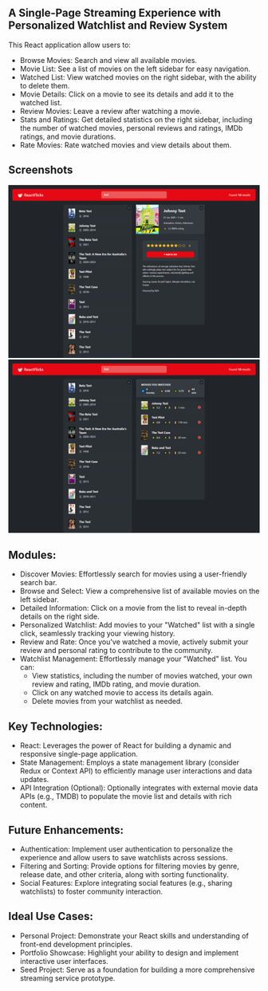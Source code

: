 ## A Single-Page Streaming Experience with Personalized Watchlist and Review System

This React application allow users to:
- Browse Movies: Search and view all available movies.
- Movie List: See a list of movies on the left sidebar for easy navigation.
- Watched List: View watched movies on the right sidebar, with the ability to delete them.
- Movie Details: Click on a movie to see its details and add it to the watched list.
- Review Movies: Leave a review after watching a movie.
- Stats and Ratings: Get detailed statistics on the right sidebar, including the number of watched movies, personal reviews and ratings, IMDb ratings, and movie durations.
- Rate Movies: Rate watched movies and view details about them.

## Screenshots

![Movies list and Watched Movie Details](/react-kaleidoscope/react-flicks/public/assets/readmefileImages/1.png)
![Movies list and Watched Movies Summary and list](/react-kaleidoscope/react-flicks/public/assets/readmefileImages/2.png)

## Modules: 
- Discover Movies: Effortlessly search for movies using a user-friendly search bar.
- Browse and Select: View a comprehensive list of available movies on the left sidebar.
- Detailed Information: Click on a movie from the list to reveal in-depth details on the right side.
- Personalized Watchlist: Add movies to your "Watched" list with a single click, seamlessly tracking your viewing history.
- Review and Rate: Once you've watched a movie, actively submit your review and personal rating to contribute to the community.
- Watchlist Management: Effortlessly manage your "Watched" list. You can:
  - View statistics, including the number of movies watched, your own review and rating, IMDb rating, and movie duration.
  - Click on any watched movie to access its details again.
  - Delete movies from your watchlist as needed.

## Key Technologies:
- React: Leverages the power of React for building a dynamic and responsive single-page application.
- State Management: Employs a state management library (consider Redux or Context API) to efficiently manage user interactions and data updates.
- API Integration (Optional): Optionally integrates with external movie data APIs (e.g., TMDB) to populate the movie list and details with rich content.

## Future Enhancements:
- Authentication: Implement user authentication to personalize the experience and allow users to save watchlists across sessions.
- Filtering and Sorting: Provide options for filtering movies by genre, release date, and other criteria, along with sorting functionality.
- Social Features: Explore integrating social features (e.g., sharing watchlists) to foster community interaction.

## Ideal Use Cases:
- Personal Project: Demonstrate your React skills and understanding of front-end development principles.
- Portfolio Showcase: Highlight your ability to design and implement interactive user interfaces.
- Seed Project: Serve as a foundation for building a more comprehensive streaming service prototype.
